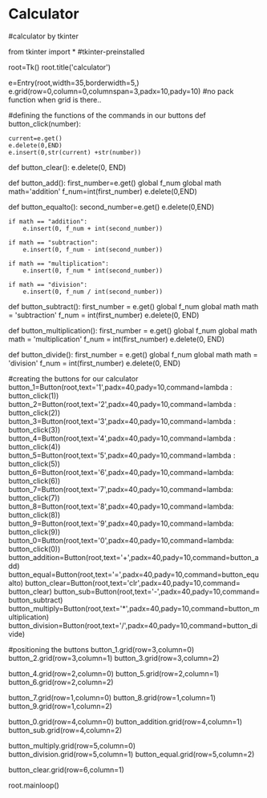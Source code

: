# Calculator
#calculator by tkinter

from tkinter import *
#tkinter-preinstalled

root=Tk()
root.title('calculator')

e=Entry(root,width=35,borderwidth=5,)
e.grid(row=0,column=0,columnspan=3,padx=10,pady=10)
#no pack function when grid is there..


#defining the functions of the commands in our buttons
def button_click(number):

    current=e.get()
    e.delete(0,END)
    e.insert(0,str(current) +str(number))

def button_clear():
    e.delete(0, END)

def button_add():
    first_number=e.get()
    global f_num
    global math
    math='addition'
    f_num=int(first_number)
    e.delete(0,END)

def button_equalto():
    second_number=e.get()
    e.delete(0,END)

    if math == "addition":
        e.insert(0, f_num + int(second_number))

    if math == "subtraction":
        e.insert(0, f_num - int(second_number))

    if math == "multiplication":
        e.insert(0, f_num * int(second_number))

    if math == "division":
        e.insert(0, f_num / int(second_number))





def button_subtract():
    first_number = e.get()
    global f_num
    global math
    math = 'subtraction'
    f_num = int(first_number)
    e.delete(0, END)

def button_multiplication():
    first_number = e.get()
    global f_num
    global math
    math = 'multiplication'
    f_num = int(first_number)
    e.delete(0, END)

def button_divide():
    first_number = e.get()
    global f_num
    global math
    math = 'division'
    f_num = int(first_number)
    e.delete(0, END)



#creating the buttons for our calculator
button_1=Button(root,text='1',padx=40,pady=10,command=lambda : button_click(1))
button_2=Button(root,text='2',padx=40,pady=10,command=lambda : button_click(2))
button_3=Button(root,text='3',padx=40,pady=10,command=lambda : button_click(3))
button_4=Button(root,text='4',padx=40,pady=10,command=lambda : button_click(4))
button_5=Button(root,text='5',padx=40,pady=10,command=lambda : button_click(5))
button_6=Button(root,text='6',padx=40,pady=10,command=lambda: button_click(6))
button_7=Button(root,text='7',padx=40,pady=10,command=lambda: button_click(7))
button_8=Button(root,text='8',padx=40,pady=10,command=lambda: button_click(8))
button_9=Button(root,text='9',padx=40,pady=10,command=lambda: button_click(9))
button_0=Button(root,text='0',padx=40,pady=10,command=lambda: button_click(0))
button_addition=Button(root,text='+',padx=40,pady=10,command=button_add)
button_equal=Button(root,text='=',padx=40,pady=10,command=button_equalto)
button_clear=Button(root,text='clr',padx=40,pady=10,command= button_clear)
button_sub=Button(root,text='-',padx=40,pady=10,command= button_subtract)
button_multiply=Button(root,text='*',padx=40,pady=10,command=button_multiplication)
button_division=Button(root,text='/',padx=40,pady=10,command=button_divide)


#positioning the buttons
button_1.grid(row=3,column=0)
button_2.grid(row=3,column=1)
button_3.grid(row=3,column=2)

button_4.grid(row=2,column=0)
button_5.grid(row=2,column=1)
button_6.grid(row=2,column=2)

button_7.grid(row=1,column=0)
button_8.grid(row=1,column=1)
button_9.grid(row=1,column=2)

button_0.grid(row=4,column=0)
button_addition.grid(row=4,column=1)
button_sub.grid(row=4,column=2)

button_multiply.grid(row=5,column=0)
button_division.grid(row=5,column=1)
button_equal.grid(row=5,column=2)

button_clear.grid(row=6,column=1)

root.mainloop()

